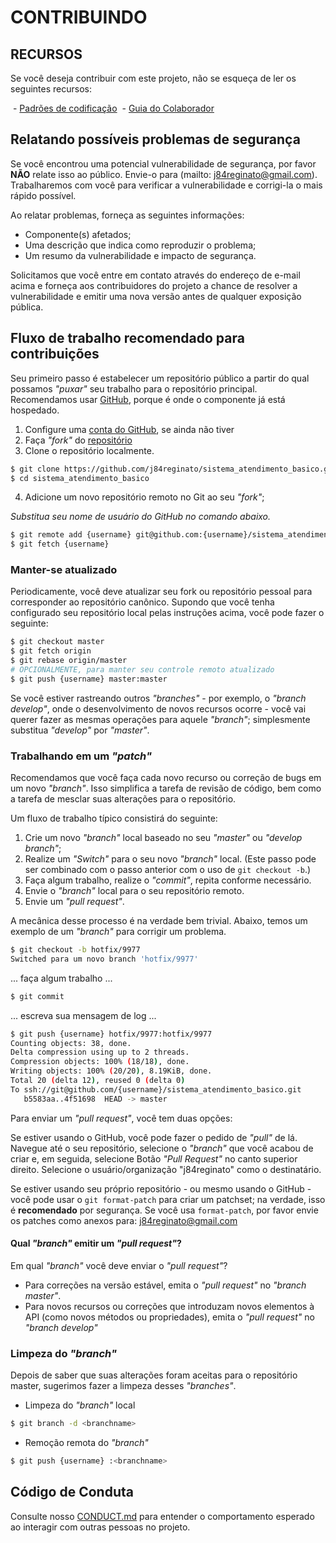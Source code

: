 # CONTRIBUINDO

## RECURSOS

Se você deseja contribuir com este projeto, não se esqueça de ler os seguintes recursos:

 - [Padrões de codificação](https://github.com/j84reginato/sistema_atendimento_basico)
 - [Guia do Colaborador](https://github.com/j84reginato/sistema_atendimento_basico)

## Relatando possíveis problemas de segurança

Se você encontrou uma potencial vulnerabilidade de segurança, por favor **NÃO** relate isso ao público. Envie-o para (mailto: j84reginato@gmail.com).
Trabalharemos com você para verificar a vulnerabilidade e corrigi-la o mais rápido possível.

Ao relatar problemas, forneça as seguintes informações:

- Componente(s) afetados;
- Uma descrição que indica como reproduzir o problema;
- Um resumo da vulnerabilidade e impacto de segurança.

Solicitamos que você entre em contato através do endereço de e-mail acima e forneça aos contribuidores do projeto a chance de resolver a vulnerabilidade e emitir uma nova versão antes de qualquer exposição pública.

## Fluxo de trabalho recomendado para contribuições

Seu primeiro passo é estabelecer um repositório público a partir do qual possamos *"puxar"* seu trabalho para o repositório principal.
Recomendamos usar [GitHub](https://github.com), porque é onde o componente já está hospedado.

1. Configure uma [conta do GitHub](https://github.com/), se ainda não tiver
2. Faça *"fork"* do [repositório](https://github.com/j84reginato/sistema_atendimento_basico)
3. Clone o repositório localmente.

```bash
$ git clone https://github.com/j84reginato/sistema_atendimento_basico.git
$ cd sistema_atendimento_basico
```

4. Adicione um novo repositório remoto no Git ao seu *"fork"*;

*Substitua seu nome de usuário do GitHub no comando abaixo.*

```bash
$ git remote add {username} git@github.com:{username}/sistema_atendimento_basico.git
$ git fetch {username}
```

### Manter-se atualizado

Periodicamente, você deve atualizar seu fork ou repositório pessoal para corresponder ao repositório canônico.
Supondo que você tenha configurado seu repositório local pelas instruções acima, você pode fazer o seguinte:


```bash
$ git checkout master
$ git fetch origin
$ git rebase origin/master
# OPCIONALMENTE, para manter seu controle remoto atualizado
$ git push {username} master:master
```

Se você estiver rastreando outros *"branches"* - por exemplo, o *"branch develop"*, onde o desenvolvimento de novos recursos ocorre - você vai querer fazer as mesmas operações para aquele *"branch"*; simplesmente substitua *"develop"* por *"master"*.

### Trabalhando em um *"patch"*

Recomendamos que você faça cada novo recurso ou correção de bugs em um novo *"branch"*.
Isso simplifica a tarefa de revisão de código, bem como a tarefa de mesclar suas alterações para o repositório.

Um fluxo de trabalho típico consistirá do seguinte:

1. Crie um novo *"branch"* local baseado no seu *"master"* ou *"develop branch"*;
2. Realize um *"Switch"* para o seu novo *"branch"* local. (Este passo pode ser combinado com o passo anterior com o uso de `git checkout -b`.)
3. Faça algum trabalho, realize o *"commit"*, repita conforme necessário.
4. Envie o *"branch"* local para o seu repositório remoto.
5. Envie um *"pull request"*.

A mecânica desse processo é na verdade bem trivial.
Abaixo, temos um exemplo de um *"branch"* para corrigir um problema.

```bash
$ git checkout -b hotfix/9977
Switched para um novo branch 'hotfix/9977'
```

... faça algum trabalho ...


```bash
$ git commit
```

... escreva sua mensagem de log ...


```bash
$ git push {username} hotfix/9977:hotfix/9977
Counting objects: 38, done.
Delta compression using up to 2 threads.
Compression objects: 100% (18/18), done.
Writing objects: 100% (20/20), 8.19KiB, done.
Total 20 (delta 12), reused 0 (delta 0)
To ssh://git@github.com/{username}/sistema_atendimento_basico.git
   b5583aa..4f51698  HEAD -> master
```

Para enviar um *"pull request"*, você tem duas opções:

Se estiver usando o GitHub, você pode fazer o pedido de *"pull"* de lá.
Navegue até o seu repositório, selecione o *"branch"* que você acabou de criar e, em seguida, selecione Botão *"Pull Request"* no canto superior direito.
Selecione o usuário/organização "j84reginato" como o destinatário.

Se estiver usando seu próprio repositório - ou mesmo usando o GitHub - você pode usar o `git format-patch` para criar um patchset; na verdade, isso é **recomendado** por segurança.
Se você usa `format-patch`, por favor envie os patches como anexos para: j84reginato@gmail.com

#### Qual *"branch"* emitir um *"pull request"*?

Em qual *"branch"* você deve enviar o *"pull request"*?

- Para correções na versão estável, emita o *"pull request"* no *"branch master"*.
- Para novos recursos ou correções que introduzam novos elementos à API (como novos métodos ou propriedades), emita o *"pull request"* no *"branch develop"*

### Limpeza do *"branch"*

Depois de saber que suas alterações foram aceitas para o repositório master, sugerimos fazer a limpeza desses *"branches"*.

- Limpeza do *"branch"* local

```bash
$ git branch -d <branchname>
```

- Remoção remota do *"branch"*

```bash
$ git push {username} :<branchname>
```

## Código de Conduta

Consulte nosso [CONDUCT.md](CONDUCT.md) para entender o comportamento esperado ao interagir com outras pessoas no projeto.